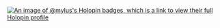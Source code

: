 [![An image of @mylus's Holopin badges, which is a link to view their full Holopin profile](https://holopin.me/mylus)](https://holopin.io/@mylus)
